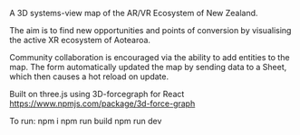 A 3D systems-view map of the AR/VR Ecosystem of New Zealand.

The aim is to find new opportunities and points of conversion by visualising the active XR ecosystem of Aotearoa. 

Community collaboration is encouraged via the ability to add entities to the map. The form automatically updated the map by sending data to a Sheet, which then causes a hot reload on update. 

Built on three.js using 3D-forcegraph for React
https://www.npmjs.com/package/3d-force-graph

To run:
npm i
npm run build
npm run dev
